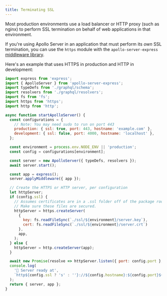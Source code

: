 ```yaml
---
title: Terminating SSL
---
```


Most production environments use a load balancer or HTTP proxy (such as nginx) to perform SSL termination on behalf of web applications in that environment.

If you're using Apollo Server in an application that must perform its _own_ SSL termination, you can use the `https` module with the `apollo-server-express` [middleware
library](../integrations/middleware/).

Here's an example that uses HTTPS in production and HTTP in development:

```javascript
import express from 'express';
import { ApolloServer } from 'apollo-server-express';
import typeDefs from './graphql/schema';
import resolvers from './graphql/resolvers';
import fs from 'fs';
import https from 'https';
import http from 'http';

async function startApolloServer() {
  const configurations = {
    // Note: You may need sudo to run on port 443
    production: { ssl: true, port: 443, hostname: 'example.com' },
    development: { ssl: false, port: 4000, hostname: 'localhost' },
  };

  const environment = process.env.NODE_ENV || 'production';
  const config = configurations[environment];

  const server = new ApolloServer({ typeDefs, resolvers });
  await server.start();

  const app = express();
  server.applyMiddleware({ app });

  // Create the HTTPS or HTTP server, per configuration
  let httpServer;
  if (config.ssl) {
    // Assumes certificates are in a .ssl folder off of the package root.
    // Make sure these files are secured.
    httpServer = https.createServer(
      {
        key: fs.readFileSync(`./ssl/${environment}/server.key`),
        cert: fs.readFileSync(`./ssl/${environment}/server.crt`)
      },
      app,
    );
  } else {
    httpServer = http.createServer(app);
  }

  await new Promise(resolve => httpServer.listen({ port: config.port }, resolve));
  console.log(
    '🚀 Server ready at',
    `http${config.ssl ? 's' : ''}://${config.hostname}:${config.port}${server.graphqlPath}`
  );
  return { server, app };
}
```
